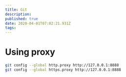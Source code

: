 ```yaml
---
title: Git
description: 
published: true
date: 2020-04-01T07:02:21.931Z
tags: 
---
```


# Using proxy

```bash
git config --global http.proxy http://127.0.0.1:8888
git config --global https.proxy http://127.0.0.1:8888
```